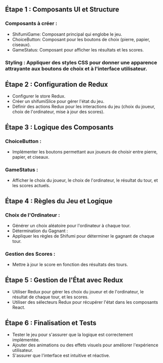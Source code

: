 ## Étape 1 : Composants UI et Structure

### Composants à créer :

- ShifumiGame: Composant principal qui englobe le jeu.
- ChoiceButton: Composant pour les boutons de choix (pierre, papier, ciseaux).
- GameStatus: Composant pour afficher les résultats et les scores.

### Styling : Appliquer des styles CSS pour donner une apparence attrayante aux boutons de choix et à l'interface utilisateur.

## Étape 2 : Configuration de Redux

- Configurer le store Redux.
- Créer un shifumiSlice pour gérer l'état du jeu.
- Définir des actions Redux pour les interactions du jeu (choix du joueur, choix de l'ordinateur, mise à jour des scores).

## Étape 3 : Logique des Composants

### ChoiceButton :

- Implémenter les boutons permettant aux joueurs de choisir entre pierre, papier, et ciseaux.

### GameStatus :

- Afficher le choix du joueur, le choix de l'ordinateur, le résultat du tour, et les scores actuels.

## Étape 4 : Règles du Jeu et Logique

### Choix de l'Ordinateur :

- Générer un choix aléatoire pour l'ordinateur à chaque tour.
- Détermination du Gagnant :
- Appliquer les règles de Shifumi pour déterminer le gagnant de chaque tour.

### Gestion des Scores :

- Mettre à jour le score en fonction des résultats des tours.

## Étape 5 : Gestion de l'État avec Redux

- Utiliser Redux pour gérer les choix du joueur et de l'ordinateur, le résultat de chaque tour, et les scores.
- Utiliser des sélecteurs Redux pour récupérer l'état dans les composants React.

## Étape 6 : Finalisation et Tests

- Tester le jeu pour s'assurer que la logique est correctement implémentée.
- Ajouter des animations ou des effets visuels pour améliorer l'expérience utilisateur.
- S'assurer que l'interface est intuitive et réactive.
